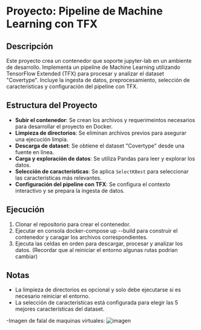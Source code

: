 # Proyecto: Pipeline de Machine Learning con TFX

## Descripción
Este proyecto crea un contenedor que soporte jupyter-lab en un ambiente de desarrollo. Implementa un pipeline de Machine Learning utilizando TensorFlow Extended (TFX) para procesar y analizar el dataset "Covertype". Incluye la ingesta de datos, preprocesamiento, selección de características y configuración del pipeline con TFX.

## Estructura del Proyecto
- **Subir el contenedor**: Se crean los archivos y requerimeintos necesarios para desarrollar el proyecto en Docker.
- **Limpieza de directorios**: Se eliminan archivos previos para asegurar una ejecución limpia.
- **Descarga de dataset**: Se obtiene el dataset "Covertype" desde una fuente en línea.
- **Carga y exploración de datos**: Se utiliza Pandas para leer y explorar los datos.
- **Selección de características**: Se aplica `SelectKBest` para seleccionar las características más relevantes.
- **Configuración del pipeline con TFX**: Se configura el contexto interactivo y se prepara la ingesta de datos.

## Ejecución

1. Clonar el repositorio para crear  el contenedor.
2. Ejecutar en consola docker-compose up --build para construir el contenedor y caragar los archivos correspondientes.
3. Ejecuta las celdas en orden para descargar, procesar y analizar los datos. (Recordar que al reiniciar el entorno algunas rutas podrian cambiar)

## Notas
- La limpieza de directorios es opcional y solo debe ejecutarse si es necesario reiniciar el entorno.
- La selección de características está configurada para elegir las 5 mejores características del dataset.

-Imagen de falal de maquinas virtuales:
![imagen](https://github.com/user-attachments/assets/5607631a-e8e1-478b-930f-744360e8aa11)

